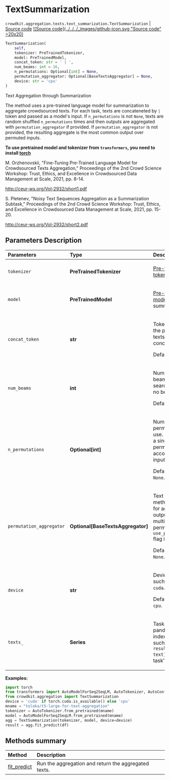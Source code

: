 # TextSummarization

`crowdkit.aggregation.texts.text_summarization.TextSummarization` | [Source code](https://github.com/Toloka/crowd-kit/blob/main/src/aggregation/texts/text_summarization.py)&nbsp;[![Source code](../../../_images/github-icon.svg "Source code" =20x20)](https://github.com/Toloka/crowd-kit/blob/main/src/aggregation/texts/text_summarization.py)

```python
TextSummarization(
    self,
    tokenizer: PreTrainedTokenizer,
    model: PreTrainedModel,
    concat_token: str = ' | ',
    num_beams: int = 16,
    n_permutations: Optional[int] = None,
    permutation_aggregator: Optional[BaseTextsAggregator] = None,
    device: str = 'cpu'
)
```

Text Aggregation through Summarization

The method uses a pre-trained language model for summarization to aggregate crowdsourced texts.
For each task, texts are concateneted by ` | ` token and passed as a model's input. If
`n_permutations` is not `None`, texts are random shuffled `n_permutations` times and then
outputs are aggregated with `permutation_aggregator` if provided. If `permutation_aggregator`
is not provided, the resulting aggregate is the most common output over permuted inputs.

**To use pretrained model and tokenizer from `transformers`, you need to install [torch](https://pytorch.org/get-started/locally/#start-locally)**

M. Orzhenovskii,
"Fine-Tuning Pre-Trained Language Model for Crowdsourced Texts Aggregation,"
Proceedings of the 2nd Crowd Science Workshop: Trust, Ethics, and Excellence in Crowdsourced Data Management at Scale, 2021, pp. 8-14.

<http://ceur-ws.org/Vol-2932/short1.pdf>

S. Pletenev,
"Noisy Text Sequences Aggregation as a Summarization Subtask,"
Proceedings of the 2nd Crowd Science Workshop: Trust, Ethics, and Excellence in Crowdsourced Data Management at Scale, 2021, pp. 15-20.

<http://ceur-ws.org/Vol-2932/short2.pdf>

## Parameters Description

| Parameters | Type | Description |
| :----------| :----| :-----------|
`tokenizer`|**PreTrainedTokenizer**|<p>[Pre-trained tokenizer](https://huggingface.co/transformers/main_classes/tokenizer.html#pretrainedtokenizer).</p>
`model`|**PreTrainedModel**|<p>[Pre-trained model](https://huggingface.co/transformers/main_classes/model.html#pretrainedmodel) for text summarization.</p>
`concat_token`|**str**|<p>Token used for the performers&#x27; texts concatenation. </p><p>Default value: ` | `.</p>
`num_beams`|**int**|<p>Number of beams for beam search. 1 means no beam search. </p><p>Default value: `16`.</p>
`n_permutations`|**Optional\[int\]**|<p>Number of input permutations to use. If `None`, use a single permutation according to the input&#x27;s order. </p><p>Default value: `None`.</p>
`permutation_aggregator`|**Optional\[BaseTextsAggregator\]**|<p>Text aggregation method to use for aggregating outputs of multiple input permutations if `use_permutations` flag is set. </p><p>Default value: `None`.</p>
`device`|**str**|<p>Device to use such as `cpu` or `cuda`. </p><p>Default value: `cpu`.</p>
`texts_`|**Series**|<p>Tasks&#x27; texts. A pandas.Series indexed by `task` such that `result.loc[task, text]` is the task&#x27;s text.</p>

**Examples:**

```python
import torch
from transformers import AutoModelForSeq2SeqLM, AutoTokenizer, AutoConfig
from crowdkit.aggregation import TextSummarization
device = 'cuda' if torch.cuda.is_available() else 'cpu'
mname = "toloka/t5-large-for-text-aggregation"
tokenizer = AutoTokenizer.from_pretrained(mname)
model = AutoModelForSeq2SeqLM.from_pretrained(mname)
agg = TextSummarization(tokenizer, model, device=device)
result = agg.fit_predict(df)
```

## Methods summary

| Method | Description |
| :------| :-----------|
[fit_predict](crowdkit.aggregation.texts.text_summarization.TextSummarization.fit_predict.md)| Run the aggregation and return the aggregated texts.
